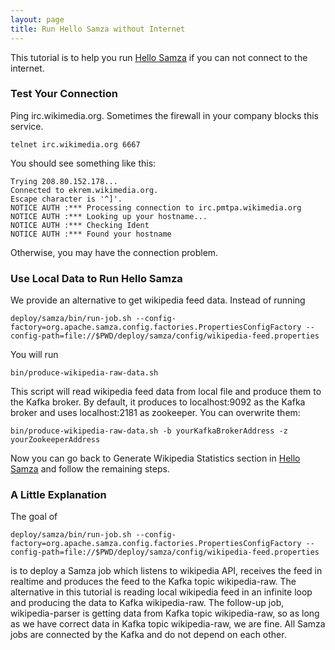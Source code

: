 ```yaml
---
layout: page
title: Run Hello Samza without Internet
---
```


This tutorial is to help you run [Hello Samza](../../../startup/hello-samza/0.7.0/) if you can not connect to the internet. 

### Test Your Connection

Ping irc.wikimedia.org. Sometimes the firewall in your company blocks this service.

```
telnet irc.wikimedia.org 6667
```

You should see something like this:

```
Trying 208.80.152.178...
Connected to ekrem.wikimedia.org.
Escape character is '^]'.
NOTICE AUTH :*** Processing connection to irc.pmtpa.wikimedia.org
NOTICE AUTH :*** Looking up your hostname...
NOTICE AUTH :*** Checking Ident
NOTICE AUTH :*** Found your hostname
```

Otherwise, you may have the connection problem.

### Use Local Data to Run Hello Samza

We provide an alternative to get wikipedia feed data. Instead of running

```
deploy/samza/bin/run-job.sh --config-factory=org.apache.samza.config.factories.PropertiesConfigFactory --config-path=file://$PWD/deploy/samza/config/wikipedia-feed.properties
```

You will run
```
bin/produce-wikipedia-raw-data.sh
``` 

This script will read wikipedia feed data from local file and produce them to the Kafka broker. By default, it produces to localhost:9092 as the Kafka broker and uses localhost:2181 as zookeeper. You can overwrite them:

```
bin/produce-wikipedia-raw-data.sh -b yourKafkaBrokerAddress -z yourZookeeperAddress
```

Now you can go back to Generate Wikipedia Statistics section in [Hello Samza](../../../startup/hello-samza/0.7.0/) and follow the remaining steps.

### A Little Explanation

The goal of 

```
deploy/samza/bin/run-job.sh --config-factory=org.apache.samza.config.factories.PropertiesConfigFactory --config-path=file://$PWD/deploy/samza/config/wikipedia-feed.properties
```

is to deploy a Samza job which listens to wikipedia API, receives the feed in realtime and produces the feed to the Kafka topic wikipedia-raw. The alternative in this tutorial is reading local wikipedia feed in an infinite loop and producing the data to Kafka wikipedia-raw. The follow-up job, wikipedia-parser is getting data from Kafka topic wikipedia-raw, so as long as we have correct data in Kafka topic wikipedia-raw, we are fine. All Samza jobs are connected by the Kafka and do not depend on each other.


